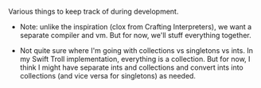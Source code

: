 
Various things to keep track of during development.

- Note: unlike the inspiration (clox from Crafting Interpreters), we want a separate compiler and vm.
  But for now, we'll stuff everything together.

- Not quite sure where I'm going with collections vs singletons vs ints. In my Swift Troll
  implementation, everything is a collection. But for now, I think I might have separate ints
  and collections and convert ints into collections (and vice versa for singletons) as needed.
